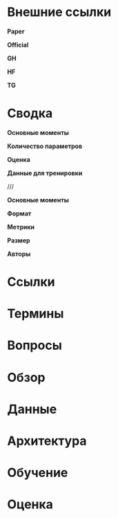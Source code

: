 
# Внешние ссылки

**Paper**

**Official**

**GH**

**HF**

**TG**

# Сводка

**Основные моменты**

**Количество параметров**

**Оценка**

**Данные для тренировки**

///

**Основные моменты**

**Формат** 

**Метрики**

**Размер**

**Авторы**


# Ссылки


# Термины


# Вопросы


# Обзор


# Данные


# Архитектура


# Обучение


# Оценка

